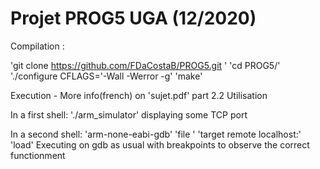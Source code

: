 # Projet PROG5 UGA (12/2020)

Compilation :

'git clone https://github.com/FDaCostaB/PROG5.git '
'cd PROG5/'
'./configure CFLAGS='-Wall -Werror -g' 
'make'

Execution - More info(french) on 'sujet.pdf' part 2.2 Utilisation

In a first shell:
'./arm_simulator' displaying some TCP port

In a second shell:
'arm-none-eabi-gdb'
'file <path of a arm script>'
'target remote localhost:<port given by the simulator>'
'load'
Executing on gdb as usual with breakpoints to observe the correct functionment
